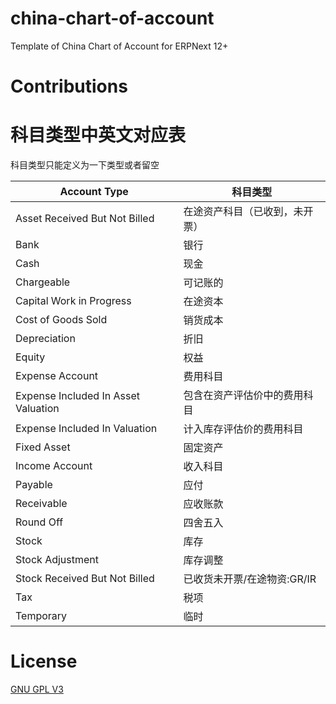 # china-chart-of-account
Template of China Chart of Account for ERPNext 12+
# Contributions

# 科目类型中英文对应表
科目类型只能定义为一下类型或者留空

| Account Type  | 科目类型 |
| ------------- | ------------- |
| Asset Received But Not Billed | 在途资产科目（已收到，未开票） |
| Bank | 银行 |
| Cash | 现金 |
| Chargeable | 可记账的 |
| Capital Work in Progress | 在途资本 |
| Cost of Goods Sold | 销货成本 |
| Depreciation | 折旧 |
| Equity | 权益 |
| Expense Account | 费用科目 |
| Expense Included In Asset Valuation | 包含在资产评估价中的费用科目 |
| Expense Included In Valuation | 计入库存评估价的费用科目 |
| Fixed Asset | 固定资产 |
| Income Account | 收入科目 |
| Payable | 应付 |
| Receivable | 应收账款 |
| Round Off | 四舍五入 |
| Stock | 库存 |
| Stock Adjustment | 库存调整 |
| Stock Received But Not Billed | 已收货未开票/在途物资:GR/IR |
| Tax | 税项 |
| Temporary | 临时 |

# License
[GNU GPL V3](https://github.com/r3f/china-chart-of-accounts/blob/master/LICENSE)
